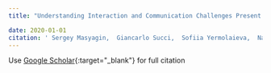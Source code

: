 ```yaml
---
title: "Understanding Interaction and Communication Challenges Present in Software Engineering"

date: 2020-01-01
citation: ' Sergey Masyagin,  Giancarlo Succi,  Sofiia Yermolaieva,  Nadezhda Zagvozkina, &quot;Understanding Interaction and Communication Challenges Present in Software Engineering.&quot;, 2020.'
---
```

Use [Google Scholar](https://scholar.google.com/scholar?q=Understanding+Interaction+and+Communication+Challenges+Present+in+Software+Engineering){:target="_blank"} for full citation